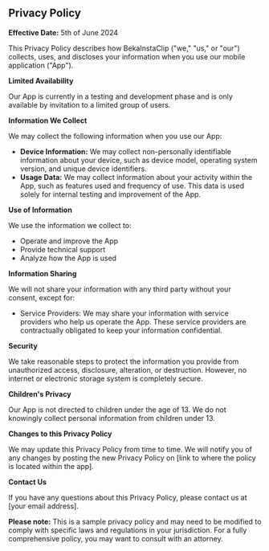 ## Privacy Policy

**Effective Date:** 5th of June 2024

This Privacy Policy describes how BekaInstaClip ("we," "us," or "our") collects, uses, and discloses your information when you use our mobile application ("App").

**Limited Availability**

Our App is currently in a testing and development phase and is only available by invitation to a limited group of users. 

**Information We Collect**

We may collect the following information when you use our App:

* **Device Information:** We may collect non-personally identifiable information about your device, such as device model, operating system version, and unique device identifiers.
* **Usage Data:** We may collect information about your activity within the App, such as features used and frequency of use. This data is used solely for internal testing and improvement of the App.

**Use of Information**

We use the information we collect to:

* Operate and improve the App
* Provide technical support
* Analyze how the App is used

**Information Sharing**

We will not share your information with any third party without your consent, except for:

* Service Providers: We may share your information with service providers who help us operate the App. These service providers are contractually obligated to keep your information confidential.

**Security**

We take reasonable steps to protect the information you provide from unauthorized access, disclosure, alteration, or destruction. However, no internet or electronic storage system is completely secure.

**Children's Privacy**

Our App is not directed to children under the age of 13. We do not knowingly collect personal information from children under 13. 

**Changes to this Privacy Policy**

We may update this Privacy Policy from time to time. We will notify you of any changes by posting the new Privacy Policy on [link to where the policy is located within the app].

**Contact Us**

If you have any questions about this Privacy Policy, please contact us at [your email address].

**Please note:** This is a sample privacy policy and may need to be modified to comply with specific laws and regulations in your jurisdiction.  For a fully comprehensive policy, you may want to consult with an attorney.
